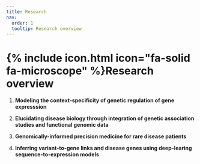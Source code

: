 ```yaml
---
title: Research
nav:
  order: 1
  tooltip: Research overview
---
```


# {% include icon.html icon="fa-solid fa-microscope" %}Research overview

1. **Modeling the context-specificity of genetic regulation of gene expresssion**

2. **Elucidating disease biology through integration of genetic association studies and functional genomic data**

3. **Genomically-informed precision medicine for rare disease patients**

4. **Inferring variant-to-gene links and disease genes using deep-learing sequence-to-expression models**
